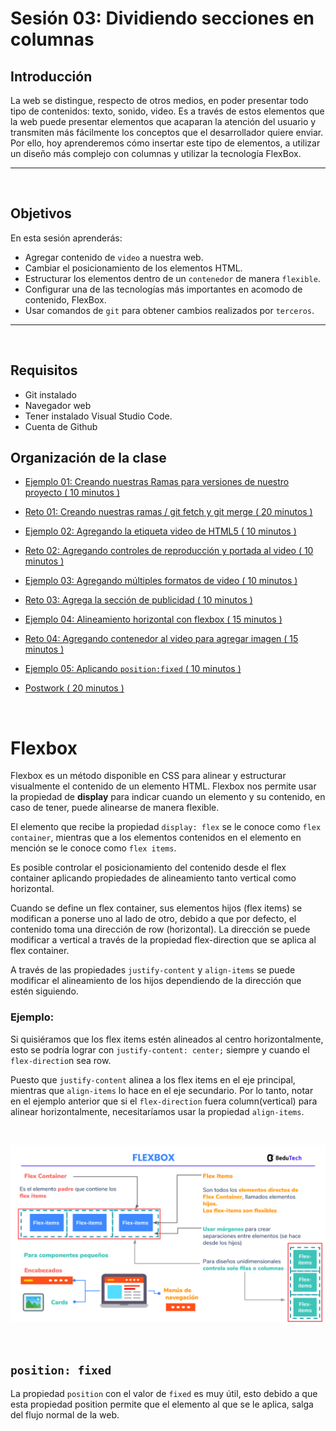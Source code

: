# Sesión 03: Dividiendo secciones en columnas

## Introducción

La web se distingue, respecto de otros medios, en poder presentar todo tipo de contenidos: texto, sonido, video. Es a través de estos elementos que la web puede presentar elementos que acaparan la atención del usuario y transmiten más fácilmente los conceptos que el desarrollador quiere enviar. Por ello, hoy aprenderemos cómo insertar este tipo de elementos, a utilizar un diseño más complejo con columnas y utilizar la tecnología FlexBox.

---
<br/>

## Objetivos

En esta sesión aprenderás:

- Agregar contenido de `video` a nuestra web.
- Cambiar el posicionamiento de los elementos HTML.
- Estructurar los elementos dentro de un `contenedor` de manera `flexible`.
- Configurar una de las tecnologías más importantes en acomodo de contenido, FlexBox.
- Usar comandos de `git` para obtener cambios realizados por `terceros`.

---
<br/>

## Requisitos

- Git instalado
- Navegador web
- Tener instalado Visual Studio Code.
- Cuenta de Github

## Organización de la clase

- [Ejemplo 01: Creando nuestras Ramas para versiones de nuestro proyecto ( 10 minutos ) ](./Ejemplo-01/README.md)

- [Reto 01: Creando nuestras ramas / git fetch y git merge ( 20 minutos ) ](./reto-01/README.md)

- [Ejemplo 02: Agregando la etiqueta video de HTML5 ( 10 minutos ) ](./Ejemplo-02/README.md)

- [Reto 02: Agregando controles de reproducción y portada al video ( 10 minutos ) ](./reto-02/README.md)

- [Ejemplo 03: Agregando múltiples formatos de video ( 10 minutos ) ](./Ejemplo-03/README.md)

- [Reto 03: Agrega la sección de publicidad ( 10 minutos ) ](./reto-03/README.md)

- [Ejemplo 04: Alineamiento horizontal con flexbox ( 15 minutos ) ](./Ejemplo-04/README.md)

- [Reto 04: Agregando contenedor al video para agregar imagen ( 15 minutos ) ](./reto-04/README.md)

- [Ejemplo  05: Aplicando `position:fixed` ( 10 minutos ) ](./Ejemplo-05/README.md)

- [Postwork ( 20 minutos ) ](./postwork/README.md)

<br/>

# Flexbox

Flexbox es un método disponible en CSS para alinear y estructurar visualmente el contenido de un elemento HTML. Flexbox nos permite usar la propiedad de **display** para indicar cuando un elemento y su contenido, en caso de tener, puede alinearse de manera flexible.

El elemento que recibe la propiedad `display: flex` se le conoce como `flex container`, mientras que a los elementos contenidos en el elemento en mención se le conoce como `flex items`.

Es posible controlar el posicionamiento del contenido desde el flex container aplicando propiedades de alineamiento tanto vertical como horizontal.

Cuando se define un flex container, sus elementos hijos (flex items) se modifican a ponerse uno al lado de otro, debido a que por defecto, el contenido toma una dirección de row (horizontal). La dirección se puede modificar a vertical a través de la propiedad flex-direction que se aplica al flex container.

A través de las propiedades `justify-content` y `align-items` se puede modificar el alineamiento de los hijos dependiendo de la dirección que estén siguiendo.

### Ejemplo:

Si quisiéramos que los flex items estén alineados al centro horizontalmente, esto se podría lograr con `justify-content: center;` siempre y cuando el `flex-directio`n sea row.

Puesto que `justify-content` alinea a los flex items en el eje principal, mientras que `align-items` lo hace en el eje secundario. Por lo tanto, notar en el ejemplo anterior que si el `flex-direction` fuera column(vertical) para alinear horizontalmente, necesitaríamos usar la propiedad `align-items`.

<br/>

![](./assets/s3.png)

<br/>

## `position: fixed`

La propiedad `position` con el valor de `fixed` es muy útil, esto debido a que esta propiedad position permite que el elemento al que se le aplica, salga del flujo normal de la web.